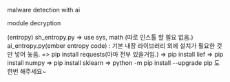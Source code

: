 malware detection with ai

module decryption


(entropy)
sh_entropy.py => use sys, math (따로 인스톨 할 필요 없음.)
ai_entropy.py(ember entropy code) : 기본 내장 라이브러리 외에 설치가 필요한 것만 넣어 놓음.
=> pip install requests(아마 전부 있을거임.) 
=> pip install lief
=> pip install numpy
=> pip install sklearn
=> python -m pip install --upgrade pip 도 한번 해주세요~
